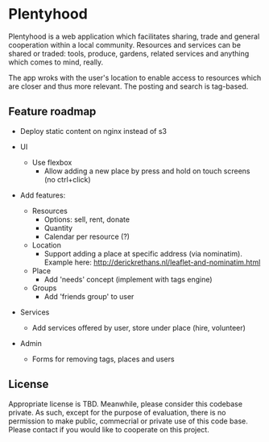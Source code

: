 Plentyhood
==========
Plentyhood is a web application which facilitates sharing, trade and general cooperation within a local community. 
Resources and services can be shared or traded: tools, produce, gardens, related services and anything which comes to mind, really.

The app wroks with the user's location to enable access to resources which are closer and thus more relevant. The posting and search is tag-based.

Feature roadmap
---------------
- Deploy static content on nginx instead of s3
- UI
  - Use flexbox
    - Allow adding a new place by press and hold on touch screens 
        (no ctrl+click)

- Add features:
	- Resources
      - Options: sell, rent, donate
      - Quantity
      - Calendar per resource (?)
  - Location
    - Support adding a place at specific address (via nominatim). 
      Example here: http://derickrethans.nl/leaflet-and-nominatim.html
  - Place
    - Add 'needs' concept (implement with tags engine)
  - Groups
    - Add 'friends group' to user
- Services
	- Add services offered by user, store under place (hire, volunteer)
- Admin
  - Forms for removing tags, places and users

License
-------
Appropriate license is TBD. Meanwhile, please consider this codebase private. As such, except for the purpose of evaluation, there is no permission to make public, commecrial or private use of this code base. Please contact if you would like to cooperate on this project.
